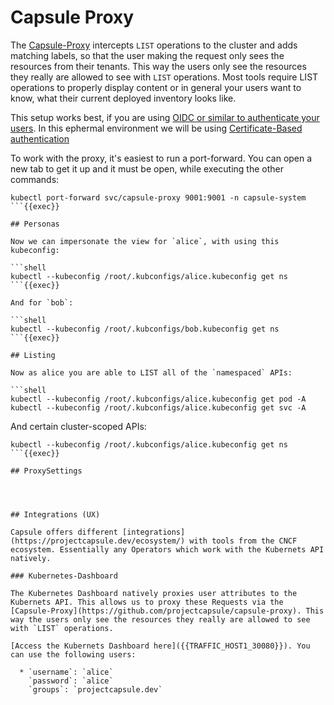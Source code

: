 
# Capsule Proxy

The [Capsule-Proxy](https://github.com/projectcapsule/capsule-proxy) intercepts `LIST` operations to the cluster and adds matching labels, so that the user making the request only sees the resources from their tenants. This way the users only see the resources they really are allowed to see with `LIST` operations. Most tools require LIST operations to properly display content or in general your users want to know, what their current deployed inventory looks like.

This setup works best, if you are using [OIDC or similar to authenticate your users](https://projectcapsule.dev/docs/operating/authentication/). In this ephermal environment we will be using [Certificate-Based authentication](https://kubernetes.io/docs/reference/access-authn-authz/certificate-signing-requests/)

To work with the proxy, it's easiest to run a port-forward. You can open a new tab to get it up and it must be open, while executing the other commands:

```shell
kubectl port-forward svc/capsule-proxy 9001:9001 -n capsule-system
```{{exec}}

## Personas

Now we can impersonate the view for `alice`, with using this kubeconfig:

```shell
kubectl --kubeconfig /root/.kubconfigs/alice.kubeconfig get ns
```{{exec}}

And for `bob`:

```shell
kubectl --kubeconfig /root/.kubconfigs/bob.kubeconfig get ns
```{{exec}}

## Listing

Now as alice you are able to LIST all of the `namespaced` APIs:

```shell
kubectl --kubeconfig /root/.kubconfigs/alice.kubeconfig get pod -A
kubectl --kubeconfig /root/.kubconfigs/alice.kubeconfig get svc -A
```

And certain cluster-scoped APIs:

```shell
kubectl --kubeconfig /root/.kubconfigs/alice.kubeconfig get ns
```{{exec}}

## ProxySettings




## Integrations (UX)

Capsule offers different [integrations](https://projectcapsule.dev/ecosystem/) with tools from the CNCF ecosystem. Essentially any Operators which work with the Kubernets API natively.

### Kubernetes-Dashboard

The Kubernetes Dashboard natively proxies user attributes to the Kubernets API. This allows us to proxy these Requests via the [Capsule-Proxy](https://github.com/projectcapsule/capsule-proxy). This way the users only see the resources they really are allowed to see with `LIST` operations.

[Access the Kubernets Dashboard here]({{TRAFFIC_HOST1_30080}}). You can use the following users:

  * `username`: `alice`
    `password`: `alice`
    `groups`: `projectcapsule.dev`
